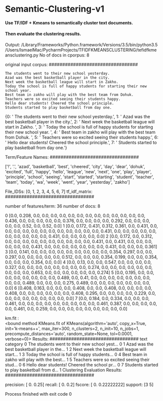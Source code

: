 # Semantic-Clustering-v1

#### Use TF/IDF + Kmeans to semantically cluster text documents.
#### Then evaluate the clustering results.

Output:
/Library/Frameworks/Python.framework/Versions/3.5/bin/python3.5 /Users/IsmaelMac/PycharmProjects/TFIDFKMEANSCLUSTERING/tefidfkmeansclustering.py
No of docs in cporpus:
8

 original input corpus: ################################# 

    The students went to their new school yesterday.
    Azad was the best basketball player in the city.
    Next week the basketball league will start in Zakho. 
    Today the school is full of happy students for starting their new school year. 
    Best team in zakho will play with the best team from Dohuk. 
    Teachers were so excited seeing their students happy.
    Hello dear students! Cheered the school principle.
    Students started to play basketball from day one.
{0: '    The students went to their new school yesterday.', 1: '    Azad was the best basketball player in the city.', 2: '    Next week the basketball league will start in Zakho. ', 3: '    Today the school is full of happy students for starting their new school year. ', 4: '    Best team in zakho will play with the best team from Dohuk. ', 5: '    Teachers were so excited seeing their students happy.', 6: '    Hello dear students! Cheered the school principle.', 7: '    Students started to play basketball from day one.'}

 Term/Feature Names:  ################################# 

['!', '.', 'azad', 'basketball', 'best', 'cheered', 'city', 'day', 'dear', 'dohuk', 'excited', 'full', 'happy', 'hello', 'league', 'new', 'next', 'one', 'play', 'player', 'principle', 'school', 'seeing', 'start', 'started', 'starting', 'student', 'teacher', 'team', 'today', 'wa', 'week', 'went', 'year', 'yesterday', 'zakho']

 File_IDSs:  [0, 1, 2, 3, 4, 5, 6, 7]
tf_idf_matrix: ################################# 
 
number of features/term:  36
number of docs:  8 
 
0 [0.0, 0.208, 0.0, 0.0, 0.0, 0.0, 0.0, 0.0, 0.0, 0.0, 0.0, 0.0, 0.0, 0.0, 0.0, 0.436, 0.0, 0.0, 0.0, 0.0, 0.0, 0.376, 0.0, 0.0, 0.0, 0.0, 0.292, 0.0, 0.0, 0.0, 0.0, 0.0, 0.52, 0.0, 0.52, 0.0]
1 [0.0, 0.172, 0.431, 0.312, 0.361, 0.0, 0.431, 0.0, 0.0, 0.0, 0.0, 0.0, 0.0, 0.0, 0.0, 0.0, 0.0, 0.0, 0.0, 0.431, 0.0, 0.0, 0.0, 0.0, 0.0, 0.0, 0.0, 0.0, 0.0, 0.0, 0.431, 0.0, 0.0, 0.0, 0.0, 0.0]
2 [0.0, 0.172, 0.0, 0.312, 0.0, 0.0, 0.0, 0.0, 0.0, 0.0, 0.0, 0.0, 0.0, 0.0, 0.431, 0.0, 0.431, 0.0, 0.0, 0.0, 0.0, 0.0, 0.0, 0.431, 0.0, 0.0, 0.0, 0.0, 0.0, 0.0, 0.0, 0.431, 0.0, 0.0, 0.0, 0.361]
3 [0.0, 0.141, 0.0, 0.0, 0.0, 0.0, 0.0, 0.0, 0.0, 0.0, 0.0, 0.354, 0.297, 0.0, 0.0, 0.297, 0.0, 0.0, 0.0, 0.0, 0.0, 0.512, 0.0, 0.0, 0.0, 0.354, 0.199, 0.0, 0.0, 0.354, 0.0, 0.0, 0.0, 0.354, 0.0, 0.0]
4 [0.0, 0.13, 0.0, 0.0, 0.547, 0.0, 0.0, 0.0, 0.0, 0.327, 0.0, 0.0, 0.0, 0.0, 0.0, 0.0, 0.0, 0.0, 0.274, 0.0, 0.0, 0.0, 0.0, 0.0, 0.0, 0.0, 0.0, 0.0, 0.653, 0.0, 0.0, 0.0, 0.0, 0.0, 0.0, 0.274]
5 [0.0, 0.195, 0.0, 0.0, 0.0, 0.0, 0.0, 0.0, 0.0, 0.0, 0.489, 0.0, 0.41, 0.0, 0.0, 0.0, 0.0, 0.0, 0.0, 0.0, 0.0, 0.0, 0.489, 0.0, 0.0, 0.0, 0.275, 0.489, 0.0, 0.0, 0.0, 0.0, 0.0, 0.0, 0.0, 0.0]
6 [0.408, 0.163, 0.0, 0.0, 0.0, 0.408, 0.0, 0.0, 0.408, 0.0, 0.0, 0.0, 0.0, 0.408, 0.0, 0.0, 0.0, 0.0, 0.0, 0.0, 0.408, 0.295, 0.0, 0.0, 0.0, 0.0, 0.229, 0.0, 0.0, 0.0, 0.0, 0.0, 0.0, 0.0, 0.0, 0.0]
7 [0.0, 0.184, 0.0, 0.334, 0.0, 0.0, 0.0, 0.461, 0.0, 0.0, 0.0, 0.0, 0.0, 0.0, 0.0, 0.0, 0.0, 0.461, 0.387, 0.0, 0.0, 0.0, 0.0, 0.0, 0.461, 0.0, 0.259, 0.0, 0.0, 0.0, 0.0, 0.0, 0.0, 0.0, 0.0, 0.0]

 km.fit :  
  <bound method KMeans.fit of KMeans(algorithm='auto', copy_x=True, init='k-means++', max_iter=300,
    n_clusters=2, n_init=10, n_jobs=1, precompute_distances='auto',
    random_state=None, tol=0.0001, verbose=0)>
Results: ################################# 
                                                  text  category
0      The students went to their new school yest...         0
1      Azad was the best basketball player in the...         1
2      Next week the basketball league will start...         1
3      Today the school is full of happy students...         0
4      Best team in zakho will play with the best...         1
5      Teachers were so excited seeing their stud...         0
6      Hello dear students! Cheered the school pr...         0
7      Students started to play basketball from d...         1
Clustering Evaluation Results: ################################# 
 
precision: [ 0.    0.25]
recall: [ 0.   0.2]
fscore: [ 0.          0.22222222]
support: [3 5]

Process finished with exit code 0

